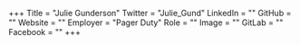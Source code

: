 +++
Title = "Julie Gunderson"
Twitter = "Julie_Gund"
LinkedIn = ""
GitHub = ""
Website = ""
Employer = "Pager Duty"
Role = ""
Image = ""
GitLab = ""
Facebook = ""
+++
